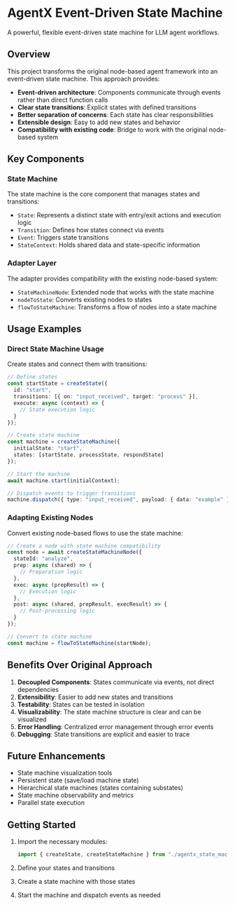 # AgentX Event-Driven State Machine

A powerful, flexible event-driven state machine for LLM agent workflows.

## Overview

This project transforms the original node-based agent framework into an event-driven state machine. This approach provides:

- **Event-driven architecture**: Components communicate through events rather than direct function calls
- **Clear state transitions**: Explicit states with defined transitions
- **Better separation of concerns**: Each state has clear responsibilities
- **Extensible design**: Easy to add new states and behavior
- **Compatibility with existing code**: Bridge to work with the original node-based system

## Key Components

### State Machine

The state machine is the core component that manages states and transitions:

- `State`: Represents a distinct state with entry/exit actions and execution logic
- `Transition`: Defines how states connect via events
- `Event`: Triggers state transitions
- `StateContext`: Holds shared data and state-specific information

### Adapter Layer

The adapter provides compatibility with the existing node-based system:

- `StateMachineNode`: Extended node that works with the state machine
- `nodeToState`: Converts existing nodes to states
- `flowToStateMachine`: Transforms a flow of nodes into a state machine

## Usage Examples

### Direct State Machine Usage

Create states and connect them with transitions:

```typescript
// Define states
const startState = createState({
  id: "start",
  transitions: [{ on: "input_received", target: "process" }],
  execute: async (context) => {
    // State execution logic
  }
});

// Create state machine
const machine = createStateMachine({
  initialState: "start",
  states: [startState, processState, respondState]
});

// Start the machine
await machine.start(initialContext);

// Dispatch events to trigger transitions
machine.dispatch({ type: "input_received", payload: { data: "example" } });
```

### Adapting Existing Nodes

Convert existing node-based flows to use the state machine:

```typescript
// Create a node with state machine compatibility
const node = await createStateMachineNode({
  stateId: "analyze",
  prep: async (shared) => {
    // Preparation logic
  },
  exec: async (prepResult) => {
    // Execution logic
  },
  post: async (shared, prepResult, execResult) => {
    // Post-processing logic
  }
});

// Convert to state machine
const machine = flowToStateMachine(startNode);
```

## Benefits Over Original Approach

1. **Decoupled Components**: States communicate via events, not direct dependencies
2. **Extensibility**: Easier to add new states and transitions
3. **Testability**: States can be tested in isolation
4. **Visualizability**: The state machine structure is clear and can be visualized
5. **Error Handling**: Centralized error management through error events
6. **Debugging**: State transitions are explicit and easier to trace

## Future Enhancements

- State machine visualization tools
- Persistent state (save/load machine state)
- Hierarchical state machines (states containing substates)
- State machine observability and metrics
- Parallel state execution

## Getting Started

1. Import the necessary modules:
   ```typescript
   import { createState, createStateMachine } from "./agentx_state_machine.js";
   ```

2. Define your states and transitions
3. Create a state machine with those states
4. Start the machine and dispatch events as needed 